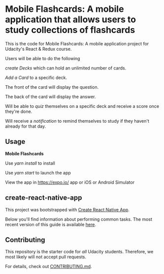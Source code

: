 # Mobile Flashcards: A mobile application that allows users to study collections of flashcards

This is the code for Mobile Flashcards: A mobile application project for Udacity's React & Redux course.


Users will be able to do the following

*create Decks* which can hold an unlimited number of cards.

*Add a Card* to a specific deck.

The front of the card will display the question.

The back of the card will display the answer.

Will be able to *quiz* themselves on a specific deck and receive a score once they're done.

Will receive a *notification* to remind themselves to study if they haven't already for that day.

## Usage

**Mobile Flashcards**

Use *yarn install* to install

Use *yarn start* to launch the app

View the app in https://expo.io/ app or iOS or Android Simulator

## create-react-native-app

This project was bootstrapped with [Create React Native App](https://github.com/react-community/create-react-native-app).

Below you'll find information about performing common tasks. The most recent version of this guide is available [here](https://github.com/react-community/create-react-native-app/blob/master/react-native-scripts/template/README.md).

## Contributing

This repository is the starter code for _all_ Udacity students. Therefore, we most likely will not accept pull requests.

For details, check out [CONTRIBUTING.md](CONTRIBUTING.md).
